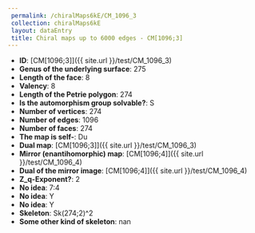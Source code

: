 ```yaml
--- 
 permalink: /chiralMaps6kE/CM_1096_3 
 collection: chiralMaps6kE
 layout: dataEntry
 title: Chiral maps up to 6000 edges - CM[1096;3]
---
```


- **ID**: [CM[1096;3]]({{ site.url }}/test/CM_1096_3)
- **Genus of the underlying surface**: 275
- **Length of the face**: 8
- **Valency**: 8
- **Length of the Petrie polygon**: 274
- **Is the automorphism group solvable?**: S
- **Number of vertices**: 274
- **Number of edges**: 1096
- **Number of faces**: 274
- **The map is self-**: Du
- **Dual map**: [CM[1096;3]]({{ site.url }}/test/CM_1096_3)
- **Mirror (enantihomorphic) map**: [CM[1096;4]]({{ site.url }}/test/CM_1096_4)
- **Dual of the mirror image**: [CM[1096;4]]({{ site.url }}/test/CM_1096_4)
- **Z_q-Exponent?**: 2
- **No idea**:  7:4
- **No idea**: Y
- **No idea**: Y
- **Skeleton**: Sk(274;2)^2
- **Some other kind of skeleton**: nan
